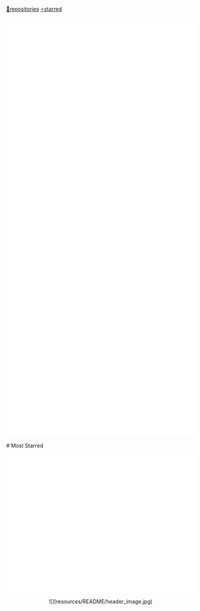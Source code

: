 [📘repositories](REPOS.md#repositories-and-gists)    [⭐starred](REPOS.md#starred)

<p align="center">

<a href="https://github.com/YoraiLevi/YoraiLevi">
<picture>
<source media="(prefers-color-scheme: dark)" srcset="./card-dark-0.svg/">
<source media="(prefers-color-scheme: light)" srcset="./card-light-0.svg/">
<img align="center" src="./card-dark-0.svg" />
</picture></a>
<a href="https://gist.github.com/YoraiLevi/0f333d520f502fdb1244cdf0524db6d2">
<picture>
<source media="(prefers-color-scheme: dark)" srcset="./card-dark-1.svg/">
<source media="(prefers-color-scheme: light)" srcset="./card-light-1.svg/">
<img align="center" src="./card-dark-1.svg" />
</picture></a>
<a href="https://github.com/YoraiLevi/pester5-tutorial">
<picture>
<source media="(prefers-color-scheme: dark)" srcset="./card-dark-2.svg/">
<source media="(prefers-color-scheme: light)" srcset="./card-light-2.svg/">
<img align="center" src="./card-dark-2.svg" />
</picture></a>
<a href="https://github.com/YoraiLevi/ahk-autohotkeys">
<picture>
<source media="(prefers-color-scheme: dark)" srcset="./card-dark-3.svg/">
<source media="(prefers-color-scheme: light)" srcset="./card-light-3.svg/">
<img align="center" src="./card-dark-3.svg" />
</picture></a>
<a href="https://github.com/YoraiLevi/plotly_dash">
<picture>
<source media="(prefers-color-scheme: dark)" srcset="./card-dark-4.svg/">
<source media="(prefers-color-scheme: light)" srcset="./card-light-4.svg/">
<img align="center" src="./card-dark-4.svg" />
</picture></a>
<a href="https://github.com/YoraiLevi/Intro-to-NLP-236299-CS187">
<picture>
<source media="(prefers-color-scheme: dark)" srcset="./card-dark-5.svg/">
<source media="(prefers-color-scheme: light)" srcset="./card-light-5.svg/">
<img align="center" src="./card-dark-5.svg" />
</picture></a>

</p>
# Most Starred

<p align="center">

<a href="https://github.com/YoraiLevi/SetFacebookPostsPrivate">
<picture>
<source media="(prefers-color-scheme: dark)" srcset="./card-dark-starred-0.svg/">
<source media="(prefers-color-scheme: light)" srcset="./card-light-starred-0.svg/">
<img align="center" src="./card-dark-starred-0.svg" />
</picture></a>
<a href="https://github.com/YoraiLevi/pysubsync">
<picture>
<source media="(prefers-color-scheme: dark)" srcset="./card-dark-starred-1.svg/">
<source media="(prefers-color-scheme: light)" srcset="./card-light-starred-1.svg/">
<img align="center" src="./card-dark-starred-1.svg" />
</picture></a>

</p>
<p align="center">
![](resources/README/header_image.jpg)

</p>
